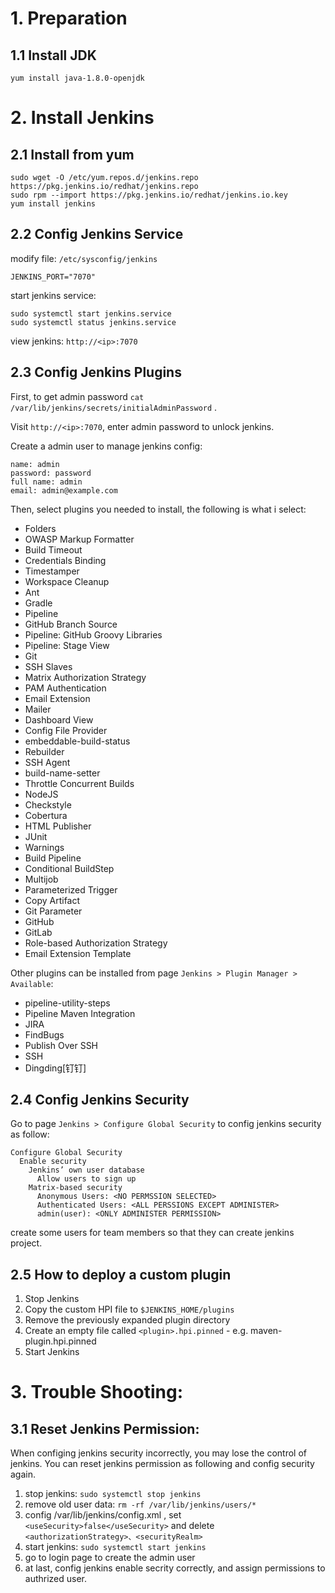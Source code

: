 <!---
markmeta_author: 望哥
markmeta_date: 2018-04-27
markmeta_title: jenkins installation on centos
markmeta_categories: expirence
markmeta_tags: jenkins

-->


# 1. Preparation

## 1.1 Install JDK

```
yum install java-1.8.0-openjdk
```


# 2. Install Jenkins

## 2.1 Install from yum

```
sudo wget -O /etc/yum.repos.d/jenkins.repo https://pkg.jenkins.io/redhat/jenkins.repo
sudo rpm --import https://pkg.jenkins.io/redhat/jenkins.io.key
yum install jenkins
```

## 2.2 Config Jenkins Service

modify file: `/etc/sysconfig/jenkins`

```
JENKINS_PORT="7070"
```

start jenkins service:
```
sudo systemctl start jenkins.service
sudo systemctl status jenkins.service
```

view jenkins: `http://<ip>:7070`


## 2.3 Config Jenkins Plugins

First, to get admin password `cat /var/lib/jenkins/secrets/initialAdminPassword` .

Visit `http://<ip>:7070`, enter admin password to unlock jenkins.

Create a admin user to manage jenkins config:
```
name: admin
password: password
full name: admin
email: admin@example.com
```

Then, select plugins you needed to install, the following is what i select:

- Folders
- OWASP Markup Formatter
- Build Timeout
- Credentials Binding
- Timestamper
- Workspace Cleanup
- Ant
- Gradle
- Pipeline
- GitHub Branch Source
- Pipeline: GitHub Groovy Libraries
- Pipeline: Stage View
- Git
- SSH Slaves
- Matrix Authorization Strategy
- PAM Authentication
- Email Extension
- Mailer
- Dashboard View
- Config File Provider
- embeddable-build-status
- Rebuilder
- SSH Agent
- build-name-setter
- Throttle Concurrent Builds
- NodeJS
- Checkstyle
- Cobertura
- HTML Publisher
- JUnit
- Warnings
- Build Pipeline
- Conditional BuildStep
- Multijob
- Parameterized Trigger
- Copy Artifact
- Git Parameter
- GitHub
- GitLab
- Role-based Authorization Strategy
- Email Extension Template


Other plugins can be installed from page `Jenkins > Plugin Manager > Available`:
- pipeline-utility-steps
- Pipeline Maven Integration
- JIRA
- FindBugs
- Publish Over SSH
- SSH
- Dingding[钉钉]



## 2.4 Config Jenkins Security

Go to page `Jenkins > Configure Global Security` to config jenkins security as follow:

```
Configure Global Security
  Enable security
    Jenkins’ own user database
      Allow users to sign up
    Matrix-based security
      Anonymous Users: <NO PERMSSION SELECTED>
      Authenticated Users: <ALL PERSSIONS EXCEPT ADMINISTER>
      admin(user): <ONLY ADMINISTER PERMISSION>
```


create some users for team members so that they can create jenkins project.


## 2.5 How to deploy a custom plugin

1. Stop Jenkins
2. Copy the custom HPI file to `$JENKINS_HOME/plugins`
3. Remove the previously expanded plugin directory
4. Create an empty file called `<plugin>.hpi.pinned` - e.g. maven-plugin.hpi.pinned
5. Start Jenkins


# 3. Trouble Shooting:
## 3.1 Reset Jenkins Permission:

When configing jenkins security incorrectly, you may lose the control of jenkins.
You can reset jenkins permission as following and config security again.

1. stop jenkins: `sudo systemctl stop jenkins`
2. remove old user data: `rm -rf /var/lib/jenkins/users/*`
3. config /var/lib/jenkins/config.xml , set `<useSecurity>false</useSecurity>` and delete `<authorizationStrategy>、<securityRealm>`
4. start jenkins: `sudo systemctl start jenkins`
5. go to login page to create the admin user
6. at last, config jenkins enable secrity correctly, and assign permissions to authrized user.


